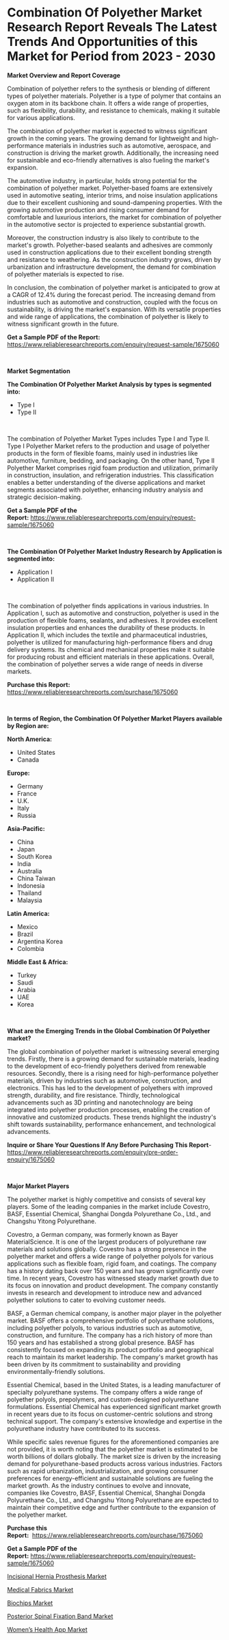<p><h1>Combination Of Polyether Market Research Report Reveals The Latest Trends And Opportunities of this Market for Period from 2023 - 2030</h1></p><p><strong>Market Overview and Report Coverage</strong></p>
<p><p>Combination of polyether refers to the synthesis or blending of different types of polyether materials. Polyether is a type of polymer that contains an oxygen atom in its backbone chain. It offers a wide range of properties, such as flexibility, durability, and resistance to chemicals, making it suitable for various applications.</p><p>The combination of polyether market is expected to witness significant growth in the coming years. The growing demand for lightweight and high-performance materials in industries such as automotive, aerospace, and construction is driving the market growth. Additionally, the increasing need for sustainable and eco-friendly alternatives is also fueling the market's expansion.</p><p>The automotive industry, in particular, holds strong potential for the combination of polyether market. Polyether-based foams are extensively used in automotive seating, interior trims, and noise insulation applications due to their excellent cushioning and sound-dampening properties. With the growing automotive production and rising consumer demand for comfortable and luxurious interiors, the market for combination of polyether in the automotive sector is projected to experience substantial growth.</p><p>Moreover, the construction industry is also likely to contribute to the market's growth. Polyether-based sealants and adhesives are commonly used in construction applications due to their excellent bonding strength and resistance to weathering. As the construction industry grows, driven by urbanization and infrastructure development, the demand for combination of polyether materials is expected to rise.</p><p>In conclusion, the combination of polyether market is anticipated to grow at a CAGR of 12.4% during the forecast period. The increasing demand from industries such as automotive and construction, coupled with the focus on sustainability, is driving the market's expansion. With its versatile properties and wide range of applications, the combination of polyether is likely to witness significant growth in the future.</p></p>
<p><strong>Get a Sample PDF of the Report:</strong> <a href="https://www.reliableresearchreports.com/enquiry/request-sample/1675060">https://www.reliableresearchreports.com/enquiry/request-sample/1675060</a></p>
<p>&nbsp;</p>
<p><strong>Market Segmentation</strong></p>
<p><strong>The Combination Of Polyether Market Analysis by types is segmented into:</strong></p>
<p><ul><li>Type I</li><li>Type II</li></ul></p>
<p>&nbsp;</p>
<p><p>The combination of Polyether Market Types includes Type I and Type II. Type I Polyether Market refers to the production and usage of polyether products in the form of flexible foams, mainly used in industries like automotive, furniture, bedding, and packaging. On the other hand, Type II Polyether Market comprises rigid foam production and utilization, primarily in construction, insulation, and refrigeration industries. This classification enables a better understanding of the diverse applications and market segments associated with polyether, enhancing industry analysis and strategic decision-making.</p></p>
<p><strong>Get a Sample PDF of the Report:</strong>&nbsp;<a href="https://www.reliableresearchreports.com/enquiry/request-sample/1675060">https://www.reliableresearchreports.com/enquiry/request-sample/1675060</a></p>
<p>&nbsp;</p>
<p><strong>The Combination Of Polyether Market Industry Research by Application is segmented into:</strong></p>
<p><ul><li>Application I</li><li>Application II</li></ul></p>
<p>&nbsp;</p>
<p><p>The combination of polyether finds applications in various industries. In Application I, such as automotive and construction, polyether is used in the production of flexible foams, sealants, and adhesives. It provides excellent insulation properties and enhances the durability of these products. In Application II, which includes the textile and pharmaceutical industries, polyether is utilized for manufacturing high-performance fibers and drug delivery systems. Its chemical and mechanical properties make it suitable for producing robust and efficient materials in these applications. Overall, the combination of polyether serves a wide range of needs in diverse markets.</p></p>
<p><strong>Purchase this Report:</strong>&nbsp; <a href="https://www.reliableresearchreports.com/purchase/1675060">https://www.reliableresearchreports.com/purchase/1675060</a></p>
<p>&nbsp;</p>
<p><strong>In terms of Region, the Combination Of Polyether Market Players available by Region are:</strong></p>
<p>
    <p> <strong> North America: </strong>
        <ul>
            <li>United States</li>
            <li>Canada</li>
        </ul>
        </p> 
    <p> <strong> Europe: </strong>
        <ul>
            <li>Germany</li>
            <li>France</li>
            <li>U.K.</li>
            <li>Italy</li>
            <li>Russia</li>
        </ul>
        </p> 
    <p> <strong> Asia-Pacific: </strong>
        <ul>
            <li>China</li>
            <li>Japan</li>
            <li>South Korea</li>
            <li>India</li>
            <li>Australia</li>
            <li>China Taiwan</li>
            <li>Indonesia</li>
            <li>Thailand</li>
            <li>Malaysia</li>
        </ul>
        </p> 
    <p> <strong> Latin America: </strong>
        <ul>
            <li>Mexico</li>
            <li>Brazil</li>
            <li>Argentina Korea</li>
            <li>Colombia</li>
        </ul>
        </p> 
    <p> <strong> Middle East & Africa: </strong>
        <ul>
            <li>Turkey</li>
            <li>Saudi</li>
            <li>Arabia</li>
            <li>UAE</li>
            <li>Korea</li>
        </ul>
    </p>
    </p>
<p>&nbsp;</p>
<p><strong>What are the Emerging Trends in the Global Combination Of Polyether market?</strong></p>
<p><p>The global combination of polyether market is witnessing several emerging trends. Firstly, there is a growing demand for sustainable materials, leading to the development of eco-friendly polyethers derived from renewable resources. Secondly, there is a rising need for high-performance polyether materials, driven by industries such as automotive, construction, and electronics. This has led to the development of polyethers with improved strength, durability, and fire resistance. Thirdly, technological advancements such as 3D printing and nanotechnology are being integrated into polyether production processes, enabling the creation of innovative and customized products. These trends highlight the industry's shift towards sustainability, performance enhancement, and technological advancements.</p></p>
<p><strong>Inquire or Share Your Questions If Any Before Purchasing This Report</strong>- <a href="https://www.reliableresearchreports.com/enquiry/pre-order-enquiry/1675060">https://www.reliableresearchreports.com/enquiry/pre-order-enquiry/1675060</a></p>
<p>&nbsp;</p>
<p><strong>Major Market Players</strong></p>
<p><p>The polyether market is highly competitive and consists of several key players. Some of the leading companies in the market include Covestro, BASF, Essential Chemical, Shanghai Dongda Polyurethane Co., Ltd., and Changshu Yitong Polyurethane.</p><p>Covestro, a German company, was formerly known as Bayer MaterialScience. It is one of the largest producers of polyurethane raw materials and solutions globally. Covestro has a strong presence in the polyether market and offers a wide range of polyether polyols for various applications such as flexible foam, rigid foam, and coatings. The company has a history dating back over 150 years and has grown significantly over time. In recent years, Covestro has witnessed steady market growth due to its focus on innovation and product development. The company constantly invests in research and development to introduce new and advanced polyether solutions to cater to evolving customer needs. </p><p>BASF, a German chemical company, is another major player in the polyether market. BASF offers a comprehensive portfolio of polyurethane solutions, including polyether polyols, to various industries such as automotive, construction, and furniture. The company has a rich history of more than 150 years and has established a strong global presence. BASF has consistently focused on expanding its product portfolio and geographical reach to maintain its market leadership. The company's market growth has been driven by its commitment to sustainability and providing environmentally-friendly solutions. </p><p>Essential Chemical, based in the United States, is a leading manufacturer of specialty polyurethane systems. The company offers a wide range of polyether polyols, prepolymers, and custom-designed polyurethane formulations. Essential Chemical has experienced significant market growth in recent years due to its focus on customer-centric solutions and strong technical support. The company's extensive knowledge and expertise in the polyurethane industry have contributed to its success.</p><p>While specific sales revenue figures for the aforementioned companies are not provided, it is worth noting that the polyether market is estimated to be worth billions of dollars globally. The market size is driven by the increasing demand for polyurethane-based products across various industries. Factors such as rapid urbanization, industrialization, and growing consumer preferences for energy-efficient and sustainable solutions are fueling the market growth. As the industry continues to evolve and innovate, companies like Covestro, BASF, Essential Chemical, Shanghai Dongda Polyurethane Co., Ltd., and Changshu Yitong Polyurethane are expected to maintain their competitive edge and further contribute to the expansion of the polyether market.</p></p>
<p><strong>Purchase this Report:</strong>&nbsp;&nbsp;<a href="https://www.reliableresearchreports.com/purchase/1675060">https://www.reliableresearchreports.com/purchase/1675060</a></p>
<p></p>
<p><strong>Get a Sample PDF of the Report:</strong>&nbsp;<a href="https://www.reliableresearchreports.com/enquiry/request-sample/1675060">https://www.reliableresearchreports.com/enquiry/request-sample/1675060</a></p>
<p><p><a href="https://github.com/dringals/Market-Research-Report-List-1/blob/main/incisional-hernia-prosthesis-market.md">Incisional Hernia Prosthesis Market</a></p><p><a href="https://www.linkedin.com/pulse/decoding-medical-fabrics-market-deep-dive-latest-trends-segmentation-flsqc/">Medical Fabrics Market</a></p><p><a href="https://www.linkedin.com/pulse/biochips-market-size-2023-2030-global-industrial-analysis-zdqtf/">Biochips Market</a></p><p><a href="https://github.com/Paul14Anderson63/Market-Research-Report-List-1/blob/main/posterior-spinal-fixation-band-market.md">Posterior Spinal Fixation Band Market</a></p><p><a href="https://medium.com/@dougschmidt645/decoding-women-rsquo-s-health-app-market-metrics-market-share-trends-and-growth-patterns-c7be2fd2d685">Women’s Health App Market</a></p></p>